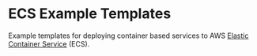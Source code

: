 # ECS Example Templates

Example templates for deploying container based services to AWS [Elastic Container Service](https://aws.amazon.com/ecs/) (ECS).

